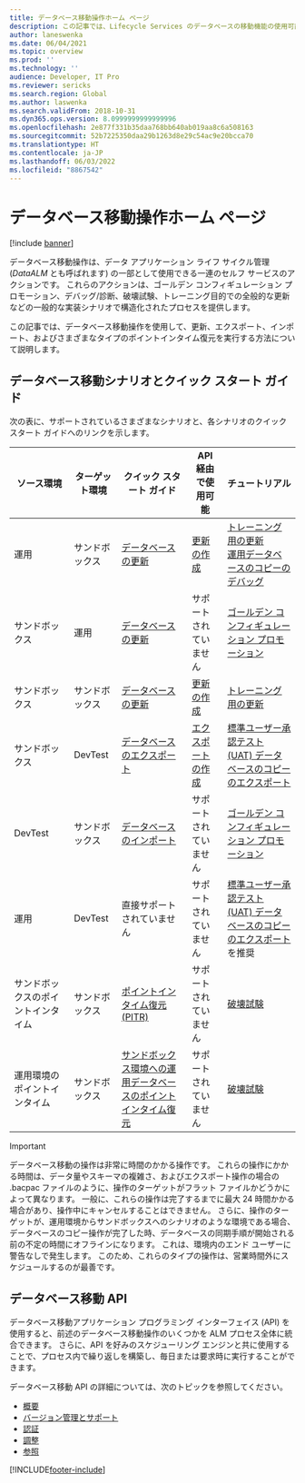 ```yaml
---
title: データベース移動操作ホーム ページ
description: この記事では、Lifecycle Services のデータベースの移動機能の使用可能なクイック スタート ガイドおよびチュートリアルへのリンクを示します。
author: laneswenka
ms.date: 06/04/2021
ms.topic: overview
ms.prod: ''
ms.technology: ''
audience: Developer, IT Pro
ms.reviewer: sericks
ms.search.region: Global
ms.author: laswenka
ms.search.validFrom: 2018-10-31
ms.dyn365.ops.version: 8.0999999999999996
ms.openlocfilehash: 2e877f331b35daa768bb640ab019aa8c6a508163
ms.sourcegitcommit: 52b7225350daa29b1263d8e29c54ac9e20bcca70
ms.translationtype: HT
ms.contentlocale: ja-JP
ms.lasthandoff: 06/03/2022
ms.locfileid: "8867542"
---
```

# <a name="database-movement-operations-home-page"></a>データベース移動操作ホーム ページ

[!include [banner](../includes/banner.md)]

データベース移動操作は、データ アプリケーション ライフ サイクル管理 (*DataALM* とも呼ばれます) の一部として使用できる一連のセルフ サービスのアクションです。  これらのアクションは、ゴールデン コンフィギュレーション プロモーション、デバッグ/診断、破壊試験、トレーニング目的での全般的な更新などの一般的な実装シナリオで構造化されたプロセスを提供します。

この記事では、データベース移動操作を使用して、更新、エクスポート、インポート、およびさまざまなタイプのポイントインタイム復元を実行する方法について説明します。

## <a name="database-movement-scenarios-and-quick-start-guides"></a>データベース移動シナリオとクイック スタート ガイド
次の表に、サポートされているさまざまなシナリオと、各シナリオのクイック スタート ガイドへのリンクを示します。 

| ソース環境 | ターゲット環境 | クイック スタート ガイド | API 経由で使用可能 | チュートリアル 
|---|---|---|---|---|
|運用|    サンドボックス|    [データベースの更新](database-refresh.md) | [更新の作成](api/v1/reference-create-refresh.md) | [トレーニング用の更新](dbmovement-scenario-general-refresh.md)<br/>[運用データベースのコピーのデバッグ](dbmovement-scenario-debugdiag.md) |
|サンドボックス|   運用| [データベースの更新](database-refresh.md) | サポートされていません | [ゴールデン コンフィギュレーション プロモーション](dbmovement-scenario-goldenconfig.md) |
|サンドボックス|   サンドボックス|    [データベースの更新](database-refresh.md) | [更新の作成](api/v1/reference-create-refresh.md) | [トレーニング用の更新](dbmovement-scenario-general-refresh.md)|
|サンドボックス|   DevTest|    [データベースのエクスポート](export-database.md) | [エクスポートの作成](api/v1/reference-create-export.md) | [標準ユーザー承認テスト (UAT) データベースのコピーのエクスポート](dbmovement-scenario-exportuat.md) |
|DevTest|   サンドボックス|    [データベースのインポート](import-database.md)| サポートされていません | [ゴールデン コンフィギュレーション プロモーション](dbmovement-scenario-goldenconfig.md) |
運用| DevTest|    直接サポートされていません | サポートされていません | [標準ユーザー承認テスト (UAT) データベースのコピーのエクスポート](dbmovement-scenario-exportuat.md)を推奨 |
|サンドボックスのポイントインタイム | サンドボックス |[ポイントインタイム復元 (PITR)](database-point-in-time-restore.md) | サポートされていません | [破壊試験](dbmovement-scenario-destructivetests.md) |
|運用環境のポイントインタイム| サンドボックス| [サンドボックス環境への運用データベースのポイントインタイム復元](database-pitr-prod-sandbox.md) | サポートされていません | [破壊試験](dbmovement-scenario-destructivetests.md)

> [!IMPORTANT]
> データベース移動の操作は非常に時間のかかる操作です。 これらの操作にかかる時間は、データ量やスキーマの複雑さ、およびエクスポート操作の場合の .bacpac ファイルのように、操作のターゲットがフラット ファイルかどうかによって異なります。 一般に、これらの操作は完了するまでに最大 24 時間かかる場合があり、操作中にキャンセルすることはできません。 さらに、操作のターゲットが、運用環境からサンドボックスへのシナリオのような環境である場合、データベースのコピー操作が完了した時、データベースの同期手順が開始される前の不定の時間にオフラインになります。 これは、環境内のエンド ユーザーに警告なしで発生します。 このため、これらのタイプの操作は、営業時間外にスケジュールするのが最善です。

## <a name="database-movement-api"></a>データベース移動 API
データベース移動アプリケーション プログラミング インターフェイス (API) を使用すると、前述のデータベース移動操作のいくつかを ALM プロセス全体に統合できます。 さらに、API を好みのスケジューリング エンジンと共に使用することで、プロセス内で繰り返しを構築し、毎日または要求時に実行することができます。

データベース移動 API の詳細については、次のトピックを参照してください。

* [概要](./api/dbmovement-api-overview.md)
* [バージョン管理とサポート](./api/dbmovement-api-versioning-support.md)
* [認証](./api/dbmovement-api-authentication.md)
* [調整](./api/dbmovement-api-throttling.md)
* [参照](./api/v1/dbmovement-api-v1-overview.md)



[!INCLUDE[footer-include](../../../includes/footer-banner.md)]

